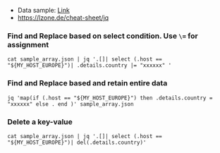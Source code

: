 - Data sample: [Link](../../sampleData/raw/json/sample_array.json)
- https://lzone.de/cheat-sheet/jq

### Find and Replace based on select condition. Use `\=` for assignment
```
cat sample_array.json | jq '.[]| select (.host == "${MY_HOST_EUROPE}")| .details.country |= "xxxxxx" '
```

### Find and Replace based and retain entire data
```
jq 'map(if (.host == "${MY_HOST_EUROPE}") then .details.country = "xxxxxx" else . end )' sample_array.json
```

### Delete a key-value
```
cat sample_array.json | jq '.[]| select (.host == "${MY_HOST_EUROPE}")| del(.details.country)'
```
